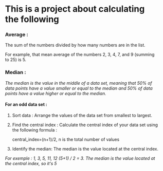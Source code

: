 This is a project about calculating the following
===================================================

### Average : 
The sum of the numbers divided by how many numbers are in the list.

For example, that mean average of the numbers 2, 3, 4, 7, and 9 (summing to 25) is 5.

### Median : 

_The median is the value in the middle of a data set, meaning that 50% of data points have a value smaller or equal to the median and 50% of data points have a value higher or equal to the median._

 #### For an odd data set : 

1. Sort data : Arrange the values of the data set from smallest to largest.

2. Find the central index : Calculate the central index of your data set using the following formula : 

    central_index=(n+1)/2, n is the total number of values

3. Identify the median: The median is the value located at the central index.


_For exemple : 1, 3, 5, 11, 12 (5+1) / 2 = 3. The median is the value located at the central index, so it's 5_ 